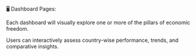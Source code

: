 🖥️ Dashboard Pages:

Each dashboard will visually explore one or more of the pillars of economic freedom.

Users can interactively assess country-wise performance, trends, and comparative insights.
